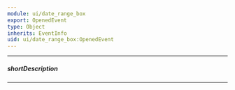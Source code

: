 ```yaml
---
module: ui/date_range_box
export: OpenedEvent
type: Object
inherits: EventInfo
uid: ui/date_range_box:OpenedEvent
---
```

---
##### shortDescription
<!-- Description goes here -->

---
<!-- Description goes here -->
